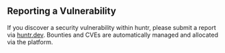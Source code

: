 ## Reporting a Vulnerability

  If you discover a security vulnerability within huntr, please submit a report via [huntr.dev](https://huntr.dev/bounties/?target=https://github.com/418sec/huntr). Bounties and CVEs are automatically managed and allocated via the platform.